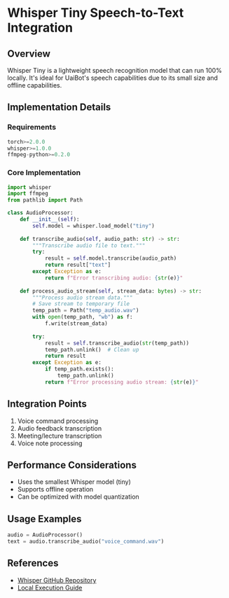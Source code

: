 # Whisper Tiny Speech-to-Text Integration

## Overview
Whisper Tiny is a lightweight speech recognition model that can run 100% locally. It's ideal for UaiBot's speech capabilities due to its small size and offline capabilities.

## Implementation Details

### Requirements
```python
torch>=2.0.0
whisper>=1.0.0
ffmpeg-python>=0.2.0
```

### Core Implementation
```python
import whisper
import ffmpeg
from pathlib import Path

class AudioProcessor:
    def __init__(self):
        self.model = whisper.load_model("tiny")
    
    def transcribe_audio(self, audio_path: str) -> str:
        """Transcribe audio file to text."""
        try:
            result = self.model.transcribe(audio_path)
            return result["text"]
        except Exception as e:
            return f"Error transcribing audio: {str(e)}"
    
    def process_audio_stream(self, stream_data: bytes) -> str:
        """Process audio stream data."""
        # Save stream to temporary file
        temp_path = Path("temp_audio.wav")
        with open(temp_path, "wb") as f:
            f.write(stream_data)
        
        try:
            result = self.transcribe_audio(str(temp_path))
            temp_path.unlink()  # Clean up
            return result
        except Exception as e:
            if temp_path.exists():
                temp_path.unlink()
            return f"Error processing audio stream: {str(e)}"
```

## Integration Points
1. Voice command processing
2. Audio feedback transcription
3. Meeting/lecture transcription
4. Voice note processing

## Performance Considerations
- Uses the smallest Whisper model (tiny)
- Supports offline operation
- Can be optimized with model quantization

## Usage Examples
```python
audio = AudioProcessor()
text = audio.transcribe_audio("voice_command.wav")
```

## References
- [Whisper GitHub Repository](https://github.com/openai/whisper)
- [Local Execution Guide](https://assemblyai.com/blog/how-to-run-openais-whisper-speech-recognition-model) 